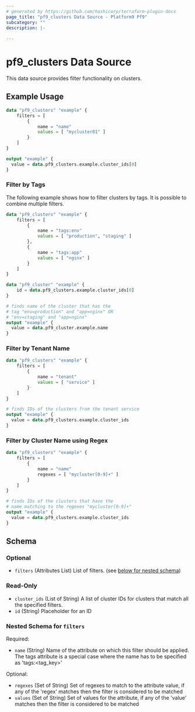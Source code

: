 ```yaml
---
# generated by https://github.com/hashicorp/terraform-plugin-docs
page_title: "pf9_clusters Data Source - Platform9 Pf9"
subcategory: ""
description: |-
  
---
```


# pf9_clusters Data Source

This data source provides filter functionality on clusters.

## Example Usage

```terraform
data "pf9_clusters" "example" {
    filters = [
        {
            name = "name"
            values = [ "mycluster01" ]
        }
    ]
}

output "example" {
  value = data.pf9_clusters.example.cluster_ids[0]
}
```

### Filter by Tags

The following example shows how to filter clusters by tags. It is possible to combine multiple filters.

```terraform
data "pf9_clusters" "example" {
    filters = [
        {
            name = "tags:env"
            values = [ "production", "staging" ]
        },
        {
            name = "tags:app"
            values = [ "nginx" ]
        }
    ]
}

data "pf9_cluster" "example" {
    id = data.pf9_clusters.example.cluster_ids[0]
}

# finds name of the cluster that has the
# tag "env=production" and "app=nginx" OR
# "env=staging" and "app=nginx"
output "example" {
  value = data.pf9_cluster.example.name
}
```

### Filter by Tenant Name

```terraform
data "pf9_clusters" "example" {
    filters = [
        {
            name = "tenant"
            values = [ "service" ]
        }
    ]
}

# finds IDs of the clusters from the tenant service
output "example" {
  value = data.pf9_clusters.example.cluster_ids
}
```

### Filter by Cluster Name using Regex

```terraform
data "pf9_clusters" "example" {
    filters = [
        {
            name = "name"
            regexes = [ "mycluster[0-9]+" ]
        }
    ]
}

# finds IDs of the clusters that have the
# name matching to the regexes "mycluster[0-9]+"
output "example" {
  value = data.pf9_clusters.example.cluster_ids
}
```

<!-- schema generated by tfplugindocs -->
## Schema

### Optional

- `filters` (Attributes List) List of filters. (see [below for nested schema](#nestedatt--filters))

### Read-Only

- `cluster_ids` (List of String) A list of cluster IDs for clusters that match all the specified filters.
- `id` (String) Placeholder for an ID

<a id="nestedatt--filters"></a>
### Nested Schema for `filters`

Required:

- `name` (String) Name of the attribute on which this filter should be applied. The tags attribute is a special case where the name has to be specified as 'tags:<tag_key>'

Optional:

- `regexes` (Set of String) Set of regexes to match to the attribute value, if any of the 'regex' matches then the filter is considered to be matched
- `values` (Set of String) Set of values for the attribute, if any of the 'value' matches then the filter is considered to be matched
